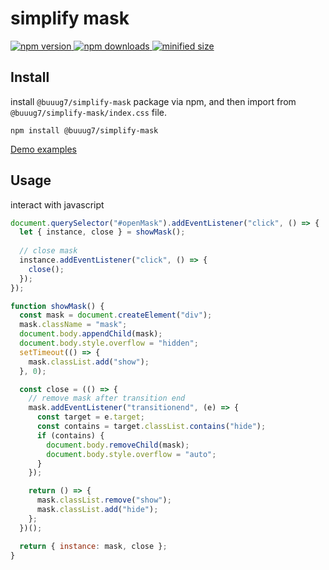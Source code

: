# simplify mask

 <p>
    <a href="https://www.npmjs.com/package/@buuug7/simplify-mask?minimal=true">
        <img src="https://img.shields.io/npm/v/@buuug7/simplify-mask.svg" alt="npm version">
  	</a>
  	<a href="https://npmcharts.com/compare/@buuug7/simplify-mask?minimal=true">
  	    <img src="https://img.shields.io/npm/dm/@buuug7/simplify-mask.svg" alt="npm downloads"> 
  	</a>
  	<a href="#">
  	   <img src="https://img.shields.io/bundlephobia/min/@buuug7/simplify-mask.svg" alt="minified size"/>
  	</a>
 </p>

## Install

install `@buuug7/simplify-mask` package via npm, and then import from `@buuug7/simplify-mask/index.css` file.

```
npm install @buuug7/simplify-mask
```

[Demo examples](https://buuug7.github.io/simplify/mask/index.html)

## Usage

interact with javascript

```javascript
document.querySelector("#openMask").addEventListener("click", () => {
  let { instance, close } = showMask();
  
  // close mask 
  instance.addEventListener("click", () => {
    close();
  });
});

function showMask() {
  const mask = document.createElement("div");
  mask.className = "mask";
  document.body.appendChild(mask);
  document.body.style.overflow = "hidden";
  setTimeout(() => {
    mask.classList.add("show");
  }, 0);

  const close = (() => {
    // remove mask after transition end
    mask.addEventListener("transitionend", (e) => {
      const target = e.target;
      const contains = target.classList.contains("hide");
      if (contains) {
        document.body.removeChild(mask);
        document.body.style.overflow = "auto";
      }
    });

    return () => {
      mask.classList.remove("show");
      mask.classList.add("hide");
    };
  })();

  return { instance: mask, close };
}

```
